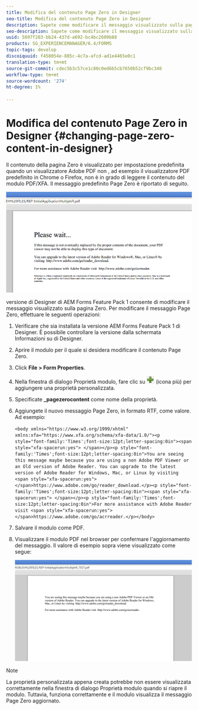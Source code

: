 ```yaml
---
title: Modifica del contenuto Page Zero in Designer
seo-title: Modifica del contenuto Page Zero in Designer
description: Sapete come modificare il messaggio visualizzato sulla pagina Zero di un PDF XFA quando lo visualizzate in un visualizzatore Adobe PDF non ?
seo-description: Sapete come modificare il messaggio visualizzato sulla pagina Zero di un PDF XFA quando lo visualizzate in un visualizzatore Adobe PDF non ?
uuid: 5697f203-bb24-437d-a692-bc4bc2609b88
products: SG_EXPERIENCEMANAGER/6.4/FORMS
topic-tags: develop
discoiquuid: f458054e-885c-4c7a-afcd-ad1e4465e0c1
translation-type: tm+mt
source-git-commit: cdec5b3c57ce1c80c0ed6b5cb7650b52cf9bc340
workflow-type: tm+mt
source-wordcount: '274'
ht-degree: 1%

---
```



# Modifica del contenuto Page Zero in Designer {#changing-page-zero-content-in-designer}

Il contenuto della pagina Zero è visualizzato per impostazione predefinita quando un visualizzatore Adobe PDF non , ad esempio il visualizzatore PDF predefinito in Chrome o Firefox, non è in grado di leggere il contenuto del modulo PDF/XFA. Il messaggio predefinito Page Zero è riportato di seguito.

![defaultpage0message](assets/defaultpage0message.png)

 versione di Designer di AEM Forms Feature Pack 1 consente di modificare il messaggio visualizzato sulla pagina Zero. Per modificare il messaggio Page Zero, effettuare le seguenti operazioni:

1. Verificare che sia installata la versione  AEM Forms Feature Pack 1 di Designer. È possibile controllare la versione dalla schermata Informazioni su di Designer.

1. Aprire il modulo per il quale si desidera modificare il contenuto Page Zero.

1. Click **File > Form Properties**.

1. Nella finestra di dialogo Proprietà modulo, fare clic su ![più](assets/plus.png) (icona più) per aggiungere una proprietà personalizzata.

1. Specificate **_pagezerocontent** come nome della proprietà.
1. Aggiungete il nuovo messaggio Page Zero, in formato RTF, come valore. Ad esempio:

   `<body xmlns="https://www.w3.org/1999/xhtml" xmlns:xfa="https://www.xfa.org/schema/xfa-data/1.0/"><p style="font-family:'Times';font-size:12pt;letter-spacing:0in"><span style="xfa-spacerun:yes"> </span></p><p style="font-family:'Times';font-size:12pt;letter-spacing:0in">You are seeing this message maybe because you are using a non Adobe PDF Viewer or an Old version of Adobe Reader. You can upgrade to the latest version of Adobe Reader for Windows, Mac, or Linux by visiting <span style="xfa-spacerun:yes"> </span>https://www.adobe.com/go/reader_download.</p><p style="font-family:'Times';font-size:12pt;letter-spacing:0in"><span style="xfa-spacerun:yes"> </span></p><p style="font-family:'Times';font-size:12pt;letter-spacing:0in">For more assistance with Adobe Reader visit <span style="xfa-spacerun:yes"> </span>https://www.adobe.com/go/acrreader.</p></body>`

1. Salvare il modulo come PDF.

1. Visualizzare il modulo PDF nel browser per confermare l&#39;aggiornamento del messaggio. Il valore di esempio sopra viene visualizzato come segue:

   ![changedmessage](assets/changedmessage.png)

>[!NOTE]
>
>La proprietà personalizzata appena creata potrebbe non essere visualizzata correttamente nella finestra di dialogo Proprietà modulo quando si riapre il modulo. Tuttavia, funziona correttamente e il modulo visualizza il messaggio Page Zero aggiornato.

